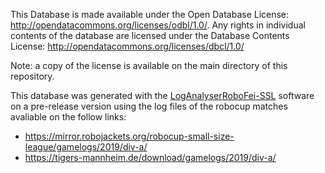 This Database is made available under the Open Database License: http://opendatacommons.org/licenses/odbl/1.0/. Any rights in individual contents of the database are licensed under the Database Contents License: http://opendatacommons.org/licenses/dbcl/1.0/

Note: a copy of the license is available on the main directory of this repository.


This database was generated with the [LogAnalyserRoboFei-SSL](https://gitlab.com/robofei/ssl/LogAnalyserRoboFei-SSL) software on a pre-release version using the log files of the robocup matches avaliable on the follow links:
* https://mirror.robojackets.org/robocup-small-size-league/gamelogs/2019/div-a/
* https://tigers-mannheim.de/download/gamelogs/2019/div-a/
